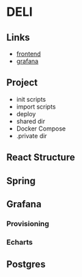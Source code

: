 # DELI

## Links

- [frontend](http://localhost:9080)  
- [grafana](http://localhost:3000)  

## Project
- init scripts
- import scripts
- deploy
- shared dir
- Docker Compose
- .private dir

## React Structure

## Spring

## Grafana 

### Provisioning

### Echarts

## Postgres

